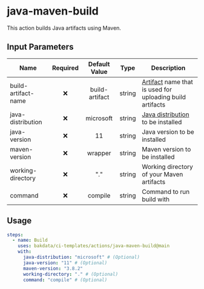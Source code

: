 # java-maven-build

This action builds Java artifacts using Maven.

## Input Parameters

| Name                | Required | Default Value  |  Type  | Description                                                                                            |
| ------------------- | :------: | :------------: | :----: | ------------------------------------------------------------------------------------------------------ |
| build-artifact-name |    ❌    | build-artifact | string | [Artifact](https://github.com/actions/upload-artifact) name that is used for uploading build artifacts |
| java-distribution   |    ❌    |   microsoft    | string | [Java distribution](https://github.com/actions/setup-java#supported-distributions) to be installed     |
| java-version        |    ❌    |       11       | string | Java version to be installed                                                                           |
| maven-version       |    ❌    |    wrapper     | string | Maven version to be installed                                                                          |
| working-directory   |    ❌    |      "."       | string | Working directory of your Maven artifacts                                                              |
| command             |    ❌    |    compile     | string | Command to run build with                                                                              |

## Usage

```yaml
steps:
  - name: Build
    uses: bakdata/ci-templates/actions/java-maven-build@main
    with:
      java-distribution: "microsoft" # (Optional)
      java-version: "11" # (Optional)
      maven-version: "3.8.2"
      working-directory: "." # (Optional)
      command: "compile" # (Optional)
```
